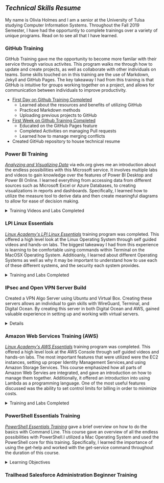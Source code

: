 ## _Technical Skills Resume_

My name is Olivia Holmes and I am a senior at the University of Tulsa studying Computer Information Systems. Throughout the Fall 2019 Semester, I have had the opportuntiy to complete trainings over a variety of unique programs. Read on to see all that I have learned. 


### GitHub Training
GitHub Training gave me the opportunity to become more familar with their service through various activites. This program walks me through how to update and create projects, as well as collaborate with other individuals on teams. Some skills touched on in this training are the use of Markdown, Jekyll and GitHub Pages. The key takeaway I had from this training is that GitHub is intuitive for groups working together on a project, and allows for communication between individuals to improve productivity. 

  - [First Day on Github Training Completed](https://lab.github.com/githubtraining/paths/first-day-on-github) 
     - Learned about the resources and benefits of utilizing GitHub
     - Practiced Markdown methods
     - Uploading previous projects to GitHub 
  - [First Week on Github Training Completed](https://lab.github.com/githubtraining/paths/first-week-on-github)
     - Educated on the GitHub Pages feature 
     - Completed Activities on managing Pull requests
     - Learned how to manage merging conflicts 
  - Created GitHub repository to house technical resume  


### Power BI Training 
[_Analyzing and Visualizing Data_](https://courses.edx.org/courses/course-v1:Microsoft+DAT207x+2T2019/course/) via edx.org gives me an introduction about the endless possibilities with this Microsoft service. It involves multiple labs and videos to gain knowledge over the features of Power BI Desktop and Power BI Online. I learned everything from accessing data from different sources such as Microsoft Excel or Azure Databases, to creating visualizations in reports and dashboards. Specifically, I learned how to utilize the measure tool to derive data and then create meaningful diagrams to allow for ease of decision making. 

<details>
<summary> Training Videos and Labs Completed </summary>
  <ul><li> Power BI Desktop Data Transformations </li>
    - Focused on improving data quality in order to make meaningful visualations <br>
    - Included typifying columnns, splitting columns, and merging queries 
  <li> Power BI Desktop Modeling  </li>
    - Emphasized how to utilize tables and data relationships <br>
    - Learned how to utilize the measure function for data to improve quality <br>
    - Created Calculated Columns based off of Data given <br>
  <li> Power BI Desktop Visualiztion </li>
    - Focused on how to best organize Data as it is imported, including <br>
      - How to Align Data <br>
      - Hierarchies within the Data <br>
      - Visual Relationships between Data <br>
  <li> Power BI Service </li>
    - Educated on how to feature Questions, Share a Dashbaord, and how to upload information onto the Power BI service 
  <li> Working with Excel </li>
    - Learned to import Excel Data
    - Demonstarted ability to Connect to an Excel workbook via OneDrive for Business
  <li> Direct Connectivity </li>
    - Educated users on muliple different connection types including SQL Database, SSAS Connector, and SAP HANA
  <li> Developer API </li>
    - Focused on how developers can use Power BI to help them with their projects
  <li> Mobile App </li>
    - Learned about the capabilities of Power BI on Apple and Android products 
  </ul>

![Training Completion Verification](https://user-images.githubusercontent.com/54654991/65929035-e87bca00-e3c5-11e9-90ec-5ceb307854f6.jpg)



#### Key Deliverables 
 - I created dashboard based off of ["Customer Profitability"](https://docs.microsoft.com/en-us/power-bi/sample-customer-profitability) Data provided by Microsoft 
 ![0001](https://user-images.githubusercontent.com/54654991/65926661-f62c5200-e3bb-11e9-8fd8-102b2bd97321.jpg)
 - I published a video explaining the dashboard I created and how I believe this data may be useful to users. This video can be found [_here_](https://youtu.be/aT6eyjUjpxE). 
 
 </details> 
 
### LPI Linux Essentials 
[_Linux Academy's LPI Linux Essentials_](https://linuxacademy.com/cp/modules/view/id/346) training program was completed. This offered a high level look at the Linux Operating System through self guided videos and hands-on labs. The biggest takeaway I had from this experience is learning to be comfortable using commands within Terminal on the MacOSX Operating System. Additioanly, I learned about different Operating Systems as well as why it may be important to understand how to use each of these different systems, and the security each system provides. 
 
 <details>
  <summary>Training and Labs Completed </summary>
 <ul><li> Linux Community and a Career in Open Source</li>
     - Linux Evolution and Operating Systems <br>
     - Major Open-Source Applications <br>
     - Open Source Software and Licensing  <br>
     - ICT Skills and Working in Linux <br>
  <li> Finding your Way on a Linux System </li>
     - Command Line Basics <br>
     - Using the Command Line to Get Help <br>
     - Using Directories and Listing Files <br>
     - Creating, Moving, and Deleting Files <br>
  <li> The Power of the Command Line </li>
     - Archiving Files on Command Line <br>
     - Searching and Extraacting Data from Files <br>
     - Turing COmmands into a Script <br>
  <li> The Linux Operating System </li>
     - Choosing an Operating Systme <br>
     - Understanding Computer Hardware <br>
     - Where Data is Stored <br>
     - Your Computer on the Network <br>
  <li> Security and File Permissions </li>
     - Basic Security and Identifiying User Types <br>
     - Creating Groups and Users <br>
     - Managing File Permissions and Ownership <br>
     - Special Directories and Files <br>
  </ul> 
  

#### Key Deliverable 
Upon Completion of the Videos and the Hands-on Labs, a Certification Exam had to be passed at 70%.
  
![Certification](https://user-images.githubusercontent.com/54654991/66728605-81213980-ee0b-11e9-98bc-1de44efd9607.png)


</details>

### IPsec and Open VPN Server Build 
Created a VPN Algo Server using Ubuntu and Virtual Box. Creating these servers allows an individual to gain skills with WireGuard, Terminal, and Digital Ocean. By creating this server in both Digital Ocean and AWS, gained valuable experience in setting up and working with virtual servers. 

<details>
  <summary> Details </summary> 

![photo](https://user-images.githubusercontent.com/54654991/67241754-a1f41b00-f419-11e9-84c8-9cd6911450bd.jpg)

</details> 

### Amazon Web Services Training (AWS) 
[_Linux Academy's AWS Essentials_](https://linuxacademy.com/cp/modules/view/id/241?redirect_uri=https://app.linuxacademy.com/search?query=AWS%20Essent) training program was completed. This offered a high level look at the AWS Console through self guided videos and hands-on labs. The most important features that were utilized were the EC2 instances, setting up proper Identity Management Services,and using Amazon Storage Services. This course emphasized how all parts of Amazon Web Servies are integrated, and gave an introduction on how to manage them together. Additionally, it offered an introduction into using Lambda as a programming language. One of the most useful features discussed was the ability to set control limits for billing in order to minimize costs. 

 <details>
  <summary>Training and Labs Completed </summary>
 <ul><li> Account Basics </li>
     - AWS Free Tier <br>
     - Create an Account <br>
     - Navigating the AWS Console <br>
     - Creating a Billing Alarm <br>
     - AWS Documentation <br>
  <li> Managing AWS with Users, Groups and Roles </li>
     - What is IAM? <br>
     - IAM Initial Setup and Configuration <br>
     - IAM Users and Policies <br>
     - IAM Groups and Policies <br>
     - IAM Roles <br>
  <li> Networking Services and Community </li>
     - AWS Global Infrastructure<br>
     - VPC Basics <br>
     - Internet Gateways (IGW) <br>
     - Rout Tables (RTs) <br>
     - Network Access Control List (NACLs) <br>
     - Subnets <br>
     - Availability Zones <br>
  <li> Compute Services </li>
     - EC2 Basics <br>
     - Amazon Machine Images (AMIs) <br>
     - Instance Types <br>
     - Elastic Block Storage (EBS) <br>
     - Security Groups <br>
     - IP Addressing <br>
     - Launching and Using an EC2 Instance <br>
     - Connecting to an EC2 Instance from a Windows PC <br>
  <li> Security and File Permissions </li>
     - Basic Security and Identifiying User Types <br>
     - Creating Groups and Users <br>
     - Managing File Permissions and Ownership <br>
     - Special Directories and Files <br>
  <li> Compute Services </li>
     - EC2 Basics <br>
     - Amazon Machine Images (AMIs) <br>
     - Instance Types <br>
     - Elastic Block Storage (EBS) <br>
     - Security Groups <br>
     - IP Addressing <br>
     - Launching and Using an EC2 Instance <br>
     - Connecting to an EC2 Instance from a Windows PC <br>
  <li> Storage Services </li>
     - S3 Basics <br>
     - Buckets and Objects <br>
     - Storage Classes <br>
     - Object Lifecycles <br>
     - Permissions <br>
     - Object Versioning <br>
  <li> Database Services </li>
     - RDS and DynamoDB Bascias <br>
     - Provisioning a RDS (MySQL) <br>
  <li> Monitoring, Alerts and Notifications </li>
     - SNS Bascis <br>
     - Using SNS <br>
     - Introduction to Management Tools <br>
     - CloudWatch Basics <br>
     - CloudWatch Metrics and Alarms <br>
     - CloudTrail - Basics br>
  <li> Load Balancing, Elasticity, and Scalability </li>
     - ELB Basics <br>
     - Creating an ELB <br>
     - Introduction to Auto Scaling <br>
     - Auto Scaling Basics <br>
     - Using Auto Scaling <br>
     - Introduction to Route 53 <br>
     - Route 53 Basics <br>
     - Using Route 53 <br>
     - CloudFront Basics <br>
  <li> Serverless Compute </li>
     - Introduction to Lambda <br>
     - Lambda Basics <br>
     - Lambda Test <br>
  </ul> 


Upon Completion of Quizzes with a passing rate of 70%, the following certificate of completion was awarded. 
![doc-3-page-001](https://user-images.githubusercontent.com/54654991/68060558-e1025600-fcce-11e9-80e2-dfac3dcb88c6.jpg)

</details> 

### PowerShell Essentials Training
[_PowerShell Essentials Training_](https://www.linkedin.com/learning/powershell-5-essential-training) gave a brief overview on how to do the basics with Command Line. This course gave an overview of all the endless possibilities with PowerShell.I utilized a Mac Operating System and used the PowerShell core for this training. Specifically, I learned the importance of using the get-help and worked with the get-service command throughout the duration of this course. 

<details>
  <summary>Learning Objectives </summary>
 <ul><li>Installing Windows Management Framework 5 
 <li> Running commands (cmdlets)
 <li>Discovering commands</li>
 <li>Understanding cmdlet syntax</li>
 <li>Resolving terse commands</li>
 <li>Finding and using local modules</li>
 <li>Working with files, printers, CSVs, and XML in the pipeline</li>
 <li>Selecting, sorting, and filtering object data</li>
 <li>Creating scripts</li>
 <li>Automating tasks</li>
 <li>Using PowerShell remoting</li> 

Upon completing the PowerShell Training course, I was awarded the following certificate. ![CertificateOfCompletion_Powershell 5 Essential Training_page-0001](https://user-images.githubusercontent.com/54654991/69014102-5bc4a580-094c-11ea-898c-25530023d433.jpg)

</details> 

### Trailhead Salesforce Administration Beginner Training



